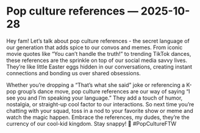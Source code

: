 # Pop culture references — 2025-10-28

Hey fam! Let’s talk about pop culture references - the secret language of our generation that adds spice to our convos and memes. From iconic movie quotes like “You can’t handle the truth!” to trending TikTok dances, these references are the sprinkle on top of our social media savvy lives. They’re like little Easter eggs hidden in our conversations, creating instant connections and bonding us over shared obsessions.

Whether you’re dropping a “That’s what she said” joke or referencing a K-pop group’s dance move, pop culture references are our way of saying “I see you and I’m speaking your language.” They add a touch of humor, nostalgia, or straight-up cool factor to our interactions. So next time you’re chatting with your squad, toss in a nod to your favorite show or meme and watch the magic happen. Embrace the references, my dudes, they’re the currency of our cool-kid kingdom. Stay snappy! 🌟 #PopCultureFTW